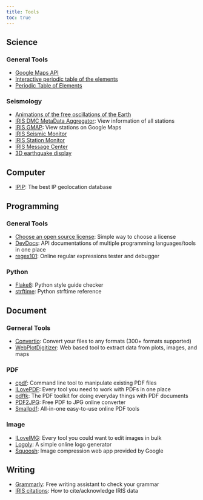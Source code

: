 ```yaml
---
title: Tools
toc: true
---
```


## Science

### General Tools

- [Google Maps API](https://developers.google.com/maps/get-started/)
- [Interactive periodic table of the elements](https://leonard-seydoux.github.io/periodic-table/)
- [Periodic Table of Elements](https://www.ptable.com)

### Seismology

- [Animations of the free oscillations of the Earth](https://saviot.cnrs.fr/terre/index.en.html)
- [IRIS DMC MetaData Aggregator](http://ds.iris.edu/mda2/): View information of all stations
- [IRIS GMAP](http://ds.iris.edu/gmap/): View stations on Google Maps
- [IRIS Seismic Monitor](http://ds.iris.edu/seismon/index.phtml)
- [IRIS Station Monitor](https://www.iris.edu/app/station_monitor/)
- [IRIS Message Center](http://ds.iris.edu/message-center/)
- [3D earthquake display](https://glowy-earthquakes.glitch.me)

## Computer

- [IPIP](https://www.ipip.net/): The best IP geolocation database

## Programming

### General Tools

- [Choose an open source license](https://choosealicense.com/): Simple way to choose a license
- [DevDocs](https://devdocs.io/): API documentations of multiple programming languages/tools in one place
- [regex101](https://regex101.com/): Online regular expressions tester and debugger

### Python

- [Flake8](https://flake8.pycqa.org/): Python style guide checker
- [strftime](http://strftime.org/): Python strftime reference

## Document

### Gerneral Tools

- [Convertio](https://convertio.co/): Convert your files to any formats (300+ formats supported)
- [WebPlotDigitizer](https://automeris.io/WebPlotDigitizer): Web based tool to extract data from plots, images, and maps

### PDF

- [cpdf](http://community.coherentpdf.com/): Command line tool to manipulate existing PDF files
- [ILovePDF](https://www.ilovepdf.com/): Every tool you need to work with PDFs in one place
- [pdftk](https://www.pdflabs.com/tools/pdftk-the-pdf-toolkit/): The PDF toolkit for doing everyday things with PDF documents
- [PDF2JPG](https://pdf2jpg.net/): Free PDF to JPG online converter
- [Smallpdf](https://smallpdf.com/): All-in-one easy-to-use online PDF tools

### Image

- [ILoveIMG](https://www.iloveimg.com/): Every tool you could want to edit images in bulk
- [Logoly](https://www.logoly.pro/): A simple online logo generator
- [Squoosh](https://squoosh.app/): Image compression web app provided by Google

## Writing

- [Grammarly](https://www.grammarly.com): Free writing assistant to check your grammar
- [IRIS citations](https://www.iris.edu/hq/iris_citations): How to cite/acknowledge IRIS data
